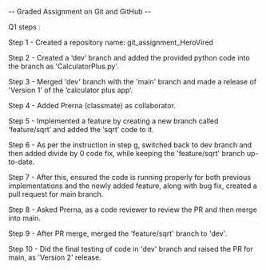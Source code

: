 -- Graded Assignment on Git and GitHub --

Q1 steps : 

Step 1 - Created a repository name: git_assignment_HeroVired

Step 2 - Created a ‘dev’ branch and added the provided python code into the branch as 'CalculatorPlus.py'.

Step 3 - Merged 'dev' branch with the 'main' branch and made a release of 'Version 1' of the ‘calculator plus app’.

Step 4 - Added Prerna (classmate) as collaborator.

Step 5 - Implemented a feature by creating a new branch called ‘feature/sqrt’ and added the ‘sqrt’ code to it.

Step 6 - As per the instruction in step g, switched back to dev branch and then added divide by 0 code fix, while keeping the 'feature/sqrt' branch up-to-date.

Step 7 - After this, ensured the code is running properly for both previous implementations and the newly added feature, along with bug fix, created a pull request for main branch.

Step 8 - Asked Prerna, as a code reviewer to review the PR and then merge into main.

Step 9 - After PR merge, merged the 'feature/sqrt' branch to 'dev'.

Step 10 - Did the final testing of code in 'dev' branch and raised the PR for main, as 'Version 2' release.